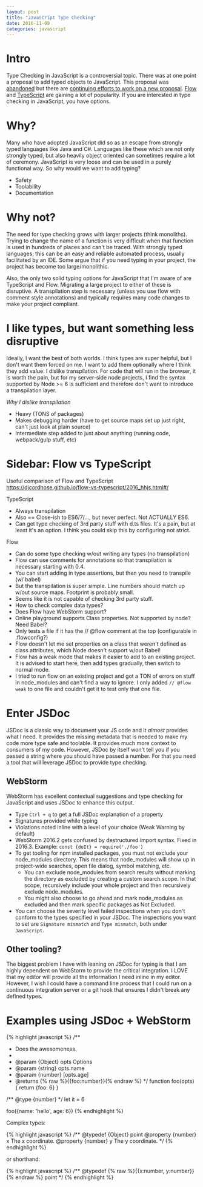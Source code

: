 ```yaml
---
layout: post
title: "JavaScript Type Checking"
date: 2016-11-09
categories: javascript
---
```


# Intro

Type Checking in JavaScript is a controversial topic. There was at one point a proposal to add typed objects to JavaScript. This proposal was [abandoned](https://github.com/tc39/ecma262/commit/02455e5e2964f62b13818c6fd23289381ecafdf8) but there are [continuing efforts to work on a new proposal](https://github.com/nikomatsakis/typed-objects-explainer). [Flow](https://flowtype.org/) and [TypeScript](https://www.typescriptlang.org/) are gaining a lot of popularity. If you are interested in type checking in JavaScript, you have options.

# Why?

Many who have adopted JavaScript did so as an escape from strongly typed languages like Java and C#. Languages like these which are not only strongly typed, but also heavily object oriented can sometimes require a lot of ceremony. JavaScript is very loose and can be used in a purely functional way. So why would we want to add typing?

 - Safety
 - Toolability
 - Documentation

# Why not?

The need for type checking grows with larger projects (think monoliths). Trying to change the name of a function is very difficult when that function is used in hundreds of places and can't be traced. With strongly typed languages, this can be an easy and reliable automated process, usually facilitated by an IDE. Some argue that if you need typing in your project, the project has become too large/monolithic.

Also, the only two solid typing options for JavaScript that I'm aware of are TypeScript and Flow. Migrating a large project to either of these is disruptive. A transpilation step is necessary (unless you use flow with comment style annotations) and typically requires many code changes to make your project compliant.

# I like types, but want something less disruptive

Ideally, I want the best of both worlds. I think types are super helpful, but I don't want them forced on me. I want to add them optionally where I think they add value. I dislike transpilation. For code that will run in the browser, it is worth the pain, but for my server-side node projects, I find the syntax supported by Node >= 6 is sufficient and therefore don't want to introduce a transpilation layer.

*Why I dislike transpilation*

 - Heavy (TONS of packages)
 - Makes debugging harder (have to get source maps set up just right, can't just look at plain source)
 - Intermediate step added to just about anything (running code, webpack/gulp stuff, etc)

# Sidebar: Flow vs TypeScript

Useful comparison of Flow and TypeScript
https://djcordhose.github.io/flow-vs-typescript/2016_hhjs.html#/

TypeScript
 - Always transpilation
 - Also == Close-ish to ES6/7/..., but never perfect. Not ACTUALLY ES6.
 - Can get type checking of 3rd party stuff with d.ts files. It's a pain, but at least it's an option. I think
   you could skip this by configuring not strict.

Flow
 - Can do some type checking w/out writing any types (no transpilation)
 - Flow can use comments for annotations so that transpilation is necessary starting with 0.4.
 - You can start adding in type assertions, but then you need to transpile (w/ babel)
 - But the transpilation is super simple. Line numbers should match up w/out source maps. Footprint is probably small.
 - Seems like it is not capable of checking 3rd party stuff.
 - How to check complex data types?
 - Does Flow have WebStorm support?
 - Online playground supports Class properties. Not supported by node? Need Babel?
 - Only tests a file if it has the // @flow comment at the top (configurable in .flowconfig?)
 - Flow doesn't let me set properties on a class that weren't defined as class attributes, which Node doesn't support w/out Babel!
 - Flow has a weak mode that makes it easier to add to an existing project. It is advised to start here, then add types gradually, then switch to normal mode.
 - I tried to run flow on an existing project and got a TON of errors on stuff in node_modules and can't find a way to ignore. I only added `// @flow weak` to one file and couldn't get it to test only that one file.

# Enter JSDoc

JSDoc is a classic way to document your JS code and it *almost* provides what I need. It provides the missing metadata that is needed to make my code more type safe and toolable. It provides much more context to consumers of my code. However, JSDoc by itself won't tell you if you passed a string where you should have passed a number. For that you need a tool that will leverage JSDoc to provide type checking.

## WebStorm

WebStorm has excellent contextual suggestions and type checking for JavaScript and uses JSDoc to enhance this output.

 - Type `Ctrl + q` to get a full JSDoc explanation of a property
 - Signatures provided while typing
 - Violations noted inline with a level of your choice (Weak Warning by default)
 - WebStorm 2016.2 gets confused by destructured import syntax. Fixed in 2016.3. Example: `const {doIt} = require('./foo')`
 - To get tooling for npm installed packages, you must not exclude your node_modules directory. This means that node_modules will show up in project-wide searches, open file dialog, symbol matching, etc.
   - You can exclude node_modules from search results without marking the directory as excluded by creating a custom search scope. In that scope, recursively include your whole project and then recursively exclude node_modules.
   - You might also choose to go ahead and mark node_modules as excluded and then mark specific packages as Not Excluded.
 - You can choose the severity level failed inspections when you don't conform to the types specified in your JSDoc. The inspections you want to set are `Signature mismatch` and `Type mismatch`, both under `JavaScript`.

## Other tooling?

The biggest problem I have with leaning on JSDoc for typing is that I am highly dependent on WebStorm to provide the critical integration. I LOVE that my editor will provide all the information I need inline in my editor. However, I wish I could have a command line process that I could run on a continuous integration server or a git hook that ensures I didn't break any defined types.

# Examples using JSDoc + WebStorm

{% highlight javascript %}
/**
 * Does the awesomeness.
 *
 * @param {Object} opts Options
 * @param {string} opts.name
 * @param {number} [opts.age]
 * @returns {% raw %}{{foo:number}}{% endraw %}
 */
function foo(opts) {
  return {foo: 6}
}

/** @type {number} */
let it = 6

foo({name: 'hello', age: 6})
{% endhighlight %}

Complex types:

{% highlight javascript %}
/**
 @typedef {Object} point
 @property {number} x The x coordinate.
 @property {number} y The y coordinate.
 */
{% endhighlight %}

or shorthand:

{% highlight javascript %}
/** @typedef {% raw %}{{x:number, y:number}}{% endraw %} point */
{% endhighlight %}
